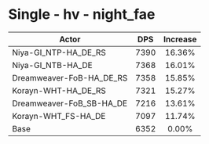 # Single - hv - night_fae
| Actor | DPS | Increase |
|---|:---:|:---:|
|Niya-GI_NTP-HA_DE_RS|7390|16.36%|
|Niya-GI_NTB-HA_DE|7368|16.01%|
|Dreamweaver-FoB-HA_DE_RS|7358|15.85%|
|Korayn-WHT-HA_DE_RS|7321|15.27%|
|Dreamweaver-FoB_SB-HA_DE|7216|13.61%|
|Korayn-WHT_FS-HA_DE|7097|11.74%|
|Base|6352|0.00%|
